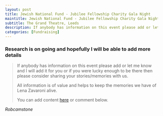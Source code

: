 ```yaml
---
layout: post
title: Jewish National Fund - Jubilee Fellowship Charity Gala Night
maintitle: Jewish National Fund - Jubilee Fellowship Charity Gala Night
subtitle: The Grand Theatre, Leeds
description: If anybody has information on this event please add or let me know and I will add it for you or if you were lucky enough to be there then please consider sharing your stories/memories with us.
categories: [Fundraising]
---
```


### Research is on going and hopefully I will be able to add more details
> If anybody has information on this event please add or let me know and I will add it for you or if you were lucky enough to be there then please consider sharing your stories/memories with us.
>
> All information is of value and helps to keep the memories we have of Lena Zavaroni alive.
>
> You can add content [here](https://github.com/FanzOfLenaZavaroni/fanzoflenazavaroni.github.io) or comment below.

<cite>Robcamstone</cite>

